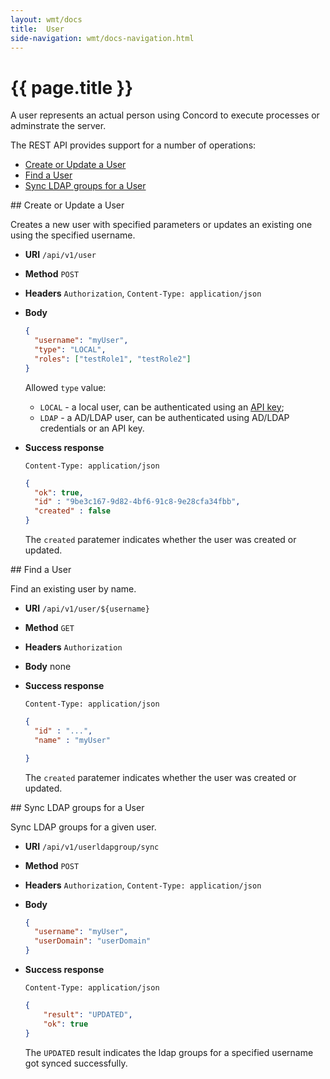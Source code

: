 ```yaml
---
layout: wmt/docs
title:  User
side-navigation: wmt/docs-navigation.html
---
```


# {{ page.title }}

A user represents an actual person using Concord to execute processes or
adminstrate the server.

The REST API provides support for a number of operations:

- [Create or Update a User](#create-user)
- [Find a User](#find-user)
- [Sync LDAP groups for a User](#sync-ldap-groups-user)


<a name="create-user"/>
## Create or Update a User

Creates a new user with specified parameters or updates an existing one
using the specified username.

* **URI** `/api/v1/user`
* **Method** `POST`
* **Headers** `Authorization`, `Content-Type: application/json`
* **Body**
    ```json
    {
      "username": "myUser",
      "type": "LOCAL",
      "roles": ["testRole1", "testRole2"]
    }
    ```
    
    Allowed `type` value:
    - `LOCAL` - a local user, can be authenticated using an [API key](./apikey.html);
    - `LDAP` - a AD/LDAP user, can be authenticated using AD/LDAP credentials or an API key.
* **Success response**
    ```
    Content-Type: application/json
    ```

    ```json
    {
      "ok": true,
      "id" : "9be3c167-9d82-4bf6-91c8-9e28cfa34fbb",
      "created" : false
    }
    ```

    The `created` paratemer indicates whether the user was created or updated.

<a name="find-user"/>
## Find a User

Find an existing user by name.

* **URI** `/api/v1/user/${username}`
* **Method** `GET`
* **Headers** `Authorization`
* **Body**
    none
* **Success response**
    ```
    Content-Type: application/json
    ```

    ```json
    {
      "id" : "...",
      "name" : "myUser"

    }
    ```

    The `created` paratemer indicates whether the user was created or updated.

<a name="sync-ldap-groups-user"/>
## Sync LDAP groups for a User

Sync LDAP groups for a given user.

* **URI** `/api/v1/userldapgroup/sync`
* **Method** `POST`
* **Headers** `Authorization`, `Content-Type: application/json`
* **Body**
    ```json
    {
      "username": "myUser",
      "userDomain": "userDomain"
    }
    ```
* **Success response**
    ```
    Content-Type: application/json
    ```

    ```json
    {
        "result": "UPDATED",
        "ok": true
    }
    ```

    The `UPDATED` result indicates the ldap groups for a specified username got synced successfully.
